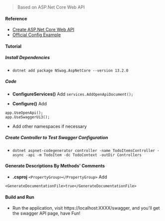> Based on ASP.Net Core Web API

#### Reference
 
* [Create ASP.Net Core Web API](https://docs.microsoft.com/zh-cn/aspnet/core/tutorials/first-web-api?view=aspnetcore-3.0&tabs=visual-studio-code) 
* [Official Config Example](https://github.com/RicoSuter/NSwag/blob/master/samples/WithMiddleware/Sample.AspNetCore21.Nginx/Startup.cs)

#### Tutorial

##### Install Dependencies

* `dotnet add package NSwag.AspNetCore --version 13.2.0`

##### Code

* **ConfigureServices()** Add `services.AddOpenApiDocument();`

* **Configure()** Add 
```
app.UseOpenApi();
app.UseSwaggerUi3();
```

* Add other namespaces if necessary

##### Create Controller to Test Swagger Configuration

* `dotnet aspnet-codegenerator controller -name TodoItemsController -async -api -m TodoItem -dc TodoContext -outDir Controllers`

#### Generate Descriptions By Methods' Comments

* **.csproj** `<PropertyGroup></PropertyGroup>` Add
```
<GenerateDocumentationFile>true</GenerateDocumentationFile>
```


#### Build and Run

* Run the application, visit https://localhost:XXXX/swagger, and you'll get the swagger API page, have Fun!

